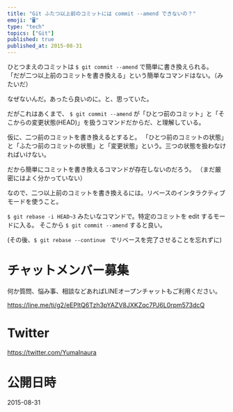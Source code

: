 ```yaml
---
title: "Git ふたつ以上前のコミットには commit --amend できないの？"
emoji: "🖥"
type: "tech"
topics: ["Git"]
published: true
published_at: 2015-08-31
---
```


ひとつまえのコミットは ```$ git commit --amend``` で簡単に書き換えられる。
「だが二つ以上前のコミットを書き換える」という簡単なコマンドはない。（みたいだ）

なぜないんだ。あったら良いのに。と、思っていた。

だがこれはあくまで、 ```$ git commit --amend``` が「ひとつ前のコミット」と「そこからの変更状態(HEAD)」を扱うコマンドだからだ、と理解している。

仮に、二つ前のコミットを書き換えるとすると。
「ひとつ前のコミットの状態」と「ふたつ前のコミットの状態」と「変更状態」という。三つの状態を扱わなければいけない。

だから簡単にコミットを書き換えるコマンドが存在しないのだろう。
（まだ厳密にはよく分かっていない）

なので、二つ以上前のコミットを書き換えるには。リベースのインタラクティブモードを使うこと。

```$ git rebase -i HEAD~3``` みたいなコマンドで。特定のコミットを edit するモードに入る。
そこから ```$ git commit --amend``` すると良い。

(その後、```$ git rebase --continue ``` でリベースを完了させることを忘れずに)








<!-- Update From Qiita API -->

# チャットメンバー募集


何か質問、悩み事、相談などあればLINEオープンチャットもご利用ください。

https://line.me/ti/g2/eEPltQ6Tzh3pYAZV8JXKZqc7PJ6L0rpm573dcQ





# Twitter


https://twitter.com/YumaInaura


<!-- Update From Qiita API -->



# 公開日時

2015-08-31
